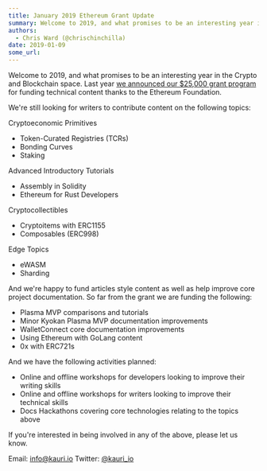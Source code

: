 ```yaml
---
title: January 2019 Ethereum Grant Update
summary: Welcome to 2019, and what promises to be an interesting year in the Crypto and Blockchain space. Last year we announced our $25,000 grant program for funding technical content thanks to the Ethereum Foundation. Were still looking for writers to contribute content on the following topics- Cryptoeconomic Primitives Token-Curated Registries (TCRs) Bonding Curves Staking Advanced Introductory Tutorials Assembly in Solidity Ethereum for Rust Developers Cryptocollectibles Cryptoitems with ERC1155 Comp
authors:
  - Chris Ward (@chrischinchilla)
date: 2019-01-09
some_url: 
---
```


Welcome to 2019, and what promises to be an interesting year in the Crypto and Blockchain space. Last year [we announced our $25,000 grant program](https://beta.kauri.io/article/b5c15961f13d4112bc82f6edb6fd3a75) for funding technical content thanks to the Ethereum Foundation.

We're still looking for writers to contribute content on the following topics:

Cryptoeconomic Primitives

- Token-Curated Registries (TCRs)
- Bonding Curves
- Staking

Advanced Introductory Tutorials

- Assembly in Solidity
- Ethereum for Rust Developers

Cryptocollectibles

- Cryptoitems with ERC1155
- Composables (ERC998)

Edge Topics

- eWASM
- Sharding

And we're happy to fund articles style content as well as help improve core project documentation. So far from the grant we are funding the following:

- Plasma MVP comparisons and tutorials
- Minor Kyokan Plasma MVP documentation improvements
- WalletConnect core documentation improvements
- Using Ethereum with GoLang content
- 0x with ERC721s

And we have the following activities planned:

- Online and offline workshops for developers looking to improve their writing skills
- Online and offline workshops for writers looking to improve their technical skills
- Docs Hackathons covering core technologies relating to the topics above

If you're interested in being involved in any of the above, please let us know.

Email: <info@kauri.io> Twitter: [@kauri_io](https://twitter.com/kauri_io)
